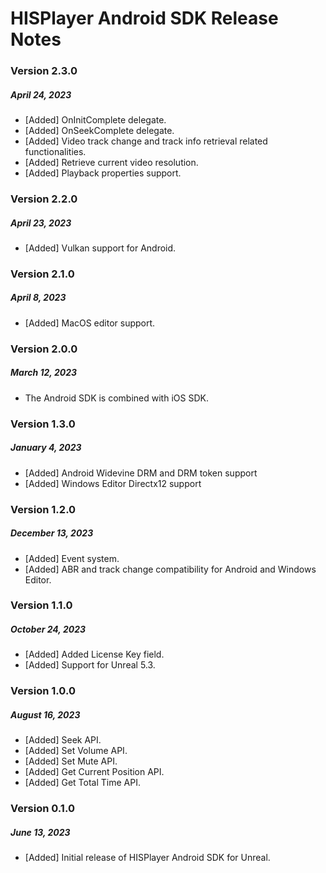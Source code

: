# HISPlayer Android SDK Release Notes

### Version 2.3.0
##### April 24, 2023
- [Added] OnInitComplete delegate.
- [Added] OnSeekComplete delegate.
- [Added] Video track change and track info retrieval related functionalities.
- [Added] Retrieve current video resolution.
- [Added] Playback properties support.

### Version 2.2.0
##### April 23, 2023
- [Added] Vulkan support for Android.

### Version 2.1.0
##### April 8, 2023
- [Added] MacOS editor support.

### Version 2.0.0
##### March 12, 2023
- The Android SDK is combined with iOS SDK.

### Version 1.3.0
##### January 4, 2023
- [Added] Android Widevine DRM and DRM token support
- [Added] Windows Editor Directx12 support

### Version 1.2.0
##### December 13, 2023
- [Added] Event system.
- [Added] ABR and track change compatibility for Android and Windows Editor.

### Version 1.1.0
##### October 24, 2023
- [Added] Added License Key field.
- [Added] Support for Unreal 5.3.

### Version 1.0.0
##### August 16, 2023
- [Added] Seek API.
- [Added] Set Volume API.
- [Added] Set Mute API.
- [Added] Get Current Position API.
- [Added] Get Total Time API.

### Version 0.1.0
##### June 13, 2023
- [Added] Initial release of HISPlayer Android SDK for Unreal.
